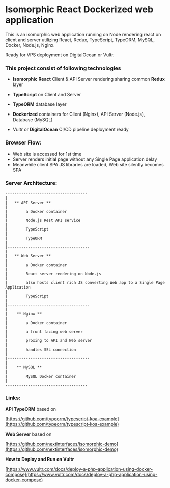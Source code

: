 # Isomorphic React Dockerized web application

This is an isomorphic web application running on Node rendering react on client and server utilizing React, Redux, TypeScript, TypeORM, MySQL, Docker, Node.js,  Nginx. 

Ready for VPS deployment on DigitalOcean or Vultr.

### This project consist of following technologies

* **Isomorphic React** Client & API Server rendering sharing common **Redux** layer

* **TypeScript** on Client and Server

* **TypeORM** database layer

* **Dockerized** containers for Client (Nginx), API Server (Node.js), Database (MySQL)

* Vultr or **DigitalOcean** CI/CD pipeline deployment ready 
 

### Browser Flow:

 - Web site is accessed for 1st time
 - Server renders initial page without any Single Page application delay
 - Meanwhile client SPA JS libraries are loaded, Web site silently becomes SPA

### Server Architecture:

```
------------------------------------
|
|	** API Server **
|	
|        a Docker container 
|        
|        Node.js Rest API service
|        
|        TypeScript
|
|        TypeORM 
|
|------------------------------------
|  
|	** Web Server **
|	
|        a Docker container 
|        
|        React server rendering on Node.js
|        
|        also hosts client rich JS converting Web app to a Single Page Application
|        
|        TypeScript
|
|------------------------------------
|        
|    ** Nginx **
|    
|        a Docker container 
|
|        a front facing web server
|		 
|        proxing to API and Web server
|       
|        handles SSL connection
|
|------------------------------------
|
|    ** MySQL **
|    
|        MySQL Docker container 
|
------------------------------------
```


### Links:

**API TypeORM** based on 

[https://github.com/typeorm/typescript-koa-example](https://github.com/typeorm/typescript-koa-example)
    
**Web Server** based on 

[https://github.com/nextinterfaces/isomorphic-demo](https://github.com/nextinterfaces/isomorphic-demo)

**How to Deploy and Run on Vultr**

[https://www.vultr.com/docs/deploy-a-php-application-using-docker-compose](https://www.vultr.com/docs/deploy-a-php-application-using-docker-compose)